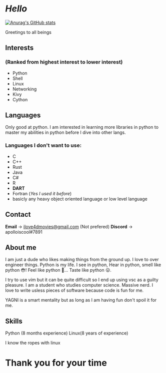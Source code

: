 # *Hello*


[![Anurag's GitHub stats](https://github-readme-stats.vercel.app/api?username=Ubuntufanboy)](https://github.com/anuraghazra/github-readme-stats)



Greetings to all beings

## Interests
### (Ranked from highest interest to lower interest)

- Python
- Shell
- Linux
- Networking
- Kivy
- Cython

## Languages

Only good at python. I am interested in learning more libraries in python to master my abilities in python before I dive into other langs. 

### Languages I don't want to use:

- C
- C++
- Rust
- Java
- C#
- R
- **DART**
- Fortran (*Yes I used it before*)
- basicly any heavy object oriented language or low level language

## Contact

**Email** -> ilove4dmovies@gmail.com (Not prefered)
**Discord** -> apolloiscool#7891


## About me

I am just a dude who likes making things from the ground up. I love to over engineer things. Python is my life. I see in python, Hear in python, smell like python 😳! Feel like python 🥵... Taste like python 😛.

I try to use vim but it can be quite difficult so I end up using vsc as a guilty pleasure. I am a student who studies computer science. Massive nerd. I love to write usless pieces of software because code is fun for me. 

YAGNI is a smart mentality but as long as I am having fun don't spoil it for me. 

## Skills 

Python (8 months experience)
Linux(8 years of experience)

I know the ropes with linux

# Thank you for your time
